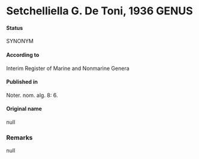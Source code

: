 Setchelliella G. De Toni, 1936 GENUS
=======

#### Status
SYNONYM

#### According to
Interim Register of Marine and Nonmarine Genera

#### Published in
Noter. nom. alg. 8: 6.

#### Original name
null

### Remarks
null
